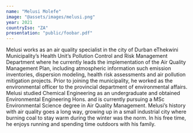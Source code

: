 ```yaml
---
name: "Melusi Molefe"
image: "@assets/images/melusi.png"
year: 2021
countryIso: "ZA"
presentation: "public/foobar.pdf"
---
```


Melusi works as an air quality specialist in the city of Durban eThekwini Municipality’s Health Unit’s Pollution Control and Risk Management Department where he currently leads the implementation of the Air Quality Management Plan, including atmospheric information such emission inventories, dispersion modeling, health risk assessments and air pollution mitigation projects. Prior to joining the municipality, he worked as the environmental officer to the provincial department of environmental affairs. Melusi studied Chemical Engineering as an undergraduate and obtained Environmental Engineering Hons. and is currently pursuing a MSc Environmental Science degree in Air Quality Management. Melusi’s history with air quality goes a long way, growing up in a small industrial city where burning coal to stay warm during the winter was the norm. In his free time, he enjoys running and spending time outdoors with his family.
